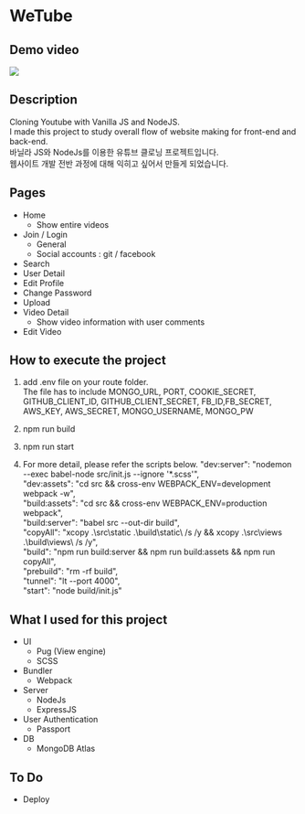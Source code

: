# WeTube

## Demo video
![](demo.gif)

## Description

Cloning Youtube with Vanilla JS and NodeJS.  
I made this project to study overall flow of website making for front-end and back-end.  
바닐라 JS와 NodeJs를 이용한 유튜브 클로닝 프로젝트입니다.  
웹사이트 개발 전반 과정에 대해 익히고 싶어서 만들게 되었습니다.

## Pages

- Home
  - Show entire videos
- Join / Login
  - General
  - Social accounts : git /  facebook
- Search
- User Detail
- Edit Profile
- Change Password
- Upload
- Video Detail
  - Show video information with user comments
- Edit Video

## How to execute the project

1. add .env file on your route folder.  
   The file has to include MONGO_URL, PORT, COOKIE_SECRET, GITHUB_CLIENT_ID, GITHUB_CLIENT_SECRET, FB_ID,FB_SECRET, AWS_KEY, AWS_SECRET, MONGO_USERNAME, MONGO_PW

2. npm run build

3. npm run start

4. For more detail, please refer the scripts below.
   "dev:server": "nodemon --exec babel-node src/init.js --ignore '\*.scss'",  
   "dev:assets": "cd src && cross-env WEBPACK_ENV=development webpack -w",  
   "build:assets": "cd src && cross-env WEBPACK_ENV=production webpack",  
   "build:server": "babel src --out-dir build",  
   "copyAll": "xcopy .\\src\\static .\\build\\static\\ /s /y && xcopy .\\src\\views .\\build\\views\\ /s /y",  
   "build": "npm run build:server && npm run build:assets && npm run copyAll",  
   "prebuild": "rm -rf build",  
   "tunnel": "lt --port 4000",  
   "start": "node build/init.js"

## What I used for this project

- UI
    - Pug (View engine)
    - SCSS
- Bundler
    - Webpack
- Server
  - NodeJs
  - ExpressJS
- User Authentication
  - Passport
- DB
  - MongoDB Atlas

## To Do
- Deploy
